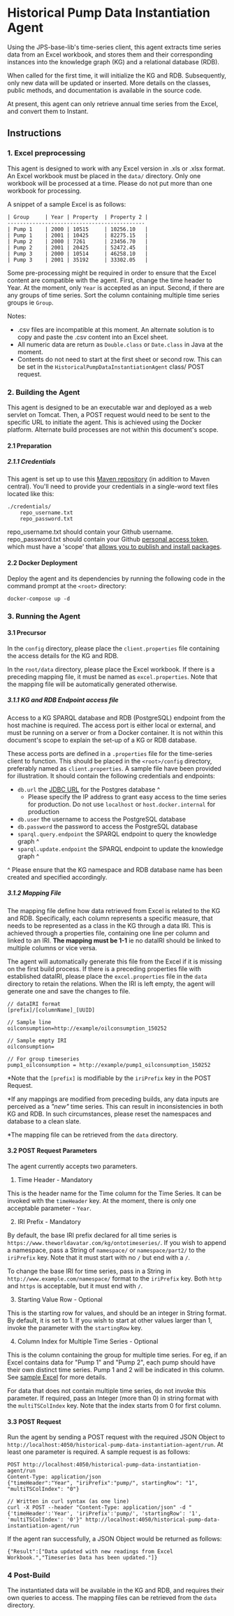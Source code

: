 # Historical Pump Data Instantiation Agent

Using the JPS-base-lib's time-series client, this agent extracts time series data from an Excel workbook, and stores them 
and their corresponding instances into the knowledge graph (KG) and a relational database (RDB).

When called for the first time, it will initialize the KG and RDB. Subsequently, only new data will be updated or inserted.
More details on the classes, public methods, and documentation is available in the source code.

At present, this agent can only retrieve annual time series from the Excel, and convert them to Instant.

## Instructions
### 1. Excel preprocessing
This agent is designed to work with any Excel version in .xls or .xlsx format. An Excel workbook must be placed in the
`data/` directory. Only one workbook will be processed at a time. Please do not put more than one workbook for processing.

A snippet of a sample Excel is as follows:

```
| Group     | Year | Property  | Property 2 |
--------------------------------------------
| Pump 1    | 2000 | 10515     | 10256.10   |
| Pump 1    | 2001 | 10425     | 82275.15   |
| Pump 2    | 2000 | 7261      | 23456.70   |
| Pump 2    | 2001 | 20425     | 52472.45   |
| Pump 3    | 2000 | 10514     | 46258.10   |
| Pump 3    | 2001 | 35192     | 33302.05   |
```

Some pre-processing might be required in order to ensure that the Excel content are compatible with the agent. First, 
change the time header to Year. At the moment, only `Year` is accepted as an input. Second, if there are any groups 
of time series. Sort the column containing multiple time series groups ie `Group`.

Notes:
- .csv files are incompatible at this moment. An alternate solution is to copy and paste the .csv content into an Excel sheet.
- All numeric data are return as `Double.class` or `Date.class` in Java at the moment.
- Contents do not need to start at the first sheet or second row. This can be set in the `HistoricalPumpDataInstantiationAgent` class/ POST request.

### 2. Building the Agent
This agent is designed to be an executable war and deployed as a web servlet on Tomcat. Then, a POST request would
need to be sent to the specific URL to initiate the agent. This is achieved using the Docker platform. Alternate
build processes are not within this document's scope.  

#### 2.1 Preparation
##### 2.1.1 Credentials
This agent is set up to use this [Maven repository](https://maven.pkg.github.com/cambridge-cares/TheWorldAvatar/) (in addition to Maven central).
You'll need to provide  your credentials in a single-word text files located like this:
```
./credentials/
    repo_username.txt
    repo_password.txt
```

repo_username.txt should contain your Github username. repo_password.txt should contain your Github [personal access token](https://docs.github.com/en/github/authenticating-to-github/creating-a-personal-access-token),
which must have a 'scope' that [allows you to publish and install packages](https://docs.github.com/en/packages/working-with-a-github-packages-registry/working-with-the-apache-maven-registry#authenticating-to-github-packages).

#### 2.2 Docker Deployment
Deploy the agent and its dependencies by running the following code in the command prompt at the `<root>` directory:
```
docker-compose up -d
```

### 3. Running the Agent
#### 3.1 Precursor
In the `config` directory, please place the `client.properties` file containing the access details for the KG and RDB.

In the `root/data` directory, please place the Excel workbook. If there is a preceding mapping file,
it must be named as `excel.properties`. Note that the mapping file will be automatically generated otherwise.

##### 3.1.1 KG and RDB Endpoint access file
Access to a KG SPARQL database and RDB (PostgreSQL) endpoint from the host machine is required.
The access port is either local or external, and must be running on a server or from a Docker container.
It is not within this document's scope to explain the set-up of a KG or RDB database.

These access ports are defined in a `.properties` file for the time-series client to function. This should be placed in
the `<root>/config` directory, preferably named as `client.properties`. A sample file have been provided for illustration.
It should contain the following credentials and endpoints:
- `db.url` the [JDBC URL](https://www.postgresql.org/docs/7.4/jdbc-use.html) for the Postgres database ^
    - Please specify the IP address to grant easy access to the time series for production. Do not use `localhost` or `host.docker.internal` for production
- `db.user` the username to access the PostgreSQL database
- `db.password` the password to access the PostgreSQL database
- `sparql.query.endpoint` the SPARQL endpoint to query the knowledge graph ^
- `sparql.update.endpoint` the SPARQL endpoint to update the knowledge graph ^

^ Please ensure that the KG namespace and RDB database name has been created and specified accordingly.

##### 3.1.2 Mapping File
The mapping file define how data retrieved from Excel is related to the KG and RDB. Specifically, each column represents
a specific measure, that needs to be represented as a class in the KG through a data IRI. This is achieved through a
properties file, containing one line per column and linked to an IRI. **The mapping must be 1-1** ie no dataIRI should
be linked to multiple columns or vice versa.

The agent will automatically generate this file from the Excel if it is missing on the first build process. If there is
a preceding  properties file with established dataIRI, please place the `excel.properties` file in the `data`
directory to retain the relations. When the IRI is left empty, the agent will generate one and save the changes to file.

```
// dataIRI format 
[prefix]/[columnName]_[UUID]

// Sample line 
oilconsumption=http://example/oilconsumption_150252

// Sample empty IRI
oilconsumption=

// For group timeseries
pump1_oilconsumption = http://example/pump1_oilconsumption_150252
```
*Note that the `[prefix]` is modifiable by the `iriPrefix` key in the POST Request.

*If any mappings are modified from preceding builds, any data inputs are perceived as a *"new"* time series. This can result
in inconsistencies in both KG and RDB. In such circumstances, please reset the namespaces and database to  a clean slate.

*The mapping file can be retrieved from the `data` directory.

#### 3.2 POST Request Parameters
The agent currently accepts two parameters.

1. Time Header - Mandatory

This is the header name for the Time column for the Time Series. It can be invoked with the `timeHeader` key. 
At the moment, there is only one acceptable parameter - `Year`. 

2. IRI Prefix - Mandatory

By default, the base IRI prefix declared for all time series is `https://www.theworldavatar.com/kg/ontotimeseries/`.
If you wish to append a namespace, pass a String of `namespace/` or `namespace/part2/` to the `iriPrefix` key. 
Note that it must start with no `/` but end with a `/`.

To change the base IRI for time series, pass in a String in `http://www.example.com/namespace/` format to the `iriPrefix` key.
Both `http` and `https` is acceptable, but it must end with `/`.

3. Starting Value Row - Optional

This is the starting row for values, and should be an integer in String format. By default, it is set to 1. 
If you wish to start at other values larger than 1, invoke the parameter with the `startingRow` key.

4. Column Index for Multiple Time Series - Optional

This is the column containing the group for multiple time series. For eg, if an Excel contains data for "Pump 1" and "Pump 2",
each pump should have their own distinct time series. Pump 1 and 2 will be indicated in this column. See [sample Excel](#1-excel-preprocessing) 
for more details. 

For data that does not contain multiple time series, do not invoke this parameter. 
If required, pass an Integer (more than 0) in string format with the `multiTSColIndex` key. Note that the index starts from 0 for first column.

#### 3.3 POST Request
Run the agent by sending a POST request with the required JSON Object to ` http://localhost:4050/historical-pump-data-instantiation-agent/run`.
At least one parameter is required. A sample request is as follows:
```
POST http://localhost:4050/historical-pump-data-instantiation-agent/run
Content-Type: application/json
{"timeHeader":"Year", "iriPrefix":"pump/", startingRow": "1", "multiTSColIndex": "0"}

// Written in curl syntax (as one line)
curl -X POST --header "Content-Type: application/json" -d "{'timeHeader':'Year', 'iriPrefix':'pump/', 'startingRow': '1', 'multiTSColIndex': '0'}" http://localhost:4050/historical-pump-data-instantiation-agent/run
```
If the agent ran successfully, a JSON Object would be returned as follows:
```
{"Result":["Data updated with new readings from Excel Workbook.","Timeseries Data has been updated."]}
```
### 4 Post-Build
The instantiated data will be available in the KG and RDB, and requires their own queries to access. The mapping files can be retrieved from the `data` directory.